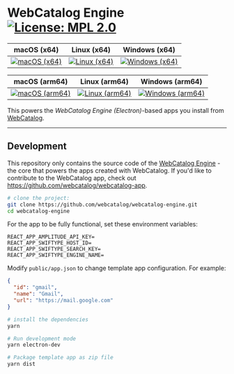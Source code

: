 # WebCatalog Engine [![License: MPL 2.0](https://img.shields.io/badge/License-MPL%202.0-brightgreen.svg)](LICENSE)

|macOS (x64)|Linux (x64)|Windows (x64)|
|---|---|---|
|[![macOS (x64)](https://github.com/webcatalog/webcatalog-engine/workflows/macOS%20(x64)/badge.svg)](https://github.com/webcatalog/webcatalog-engine/actions?query=workflow%3A%22macOS+%28x64%29%22)|[![Linux (x64)](https://github.com/webcatalog/webcatalog-engine/workflows/Linux%20(x64)/badge.svg)](https://github.com/webcatalog/webcatalog-engine/actions?query=workflow%3A%22Linux+%28x64%29%22)|[![Windows (x64)](https://github.com/webcatalog/webcatalog-engine/workflows/Windows%20(x64)/badge.svg)](https://github.com/webcatalog/webcatalog-engine/actions?query=workflow%3A%22Windows+%28x64%29%22)|

|macOS (arm64)|Linux (arm64)|Windows (arm64)|
|---|---|---|
|[![macOS (arm64)](https://github.com/webcatalog/webcatalog-engine/workflows/macOS%20(arm64)/badge.svg)](https://github.com/webcatalog/webcatalog-engine/actions?query=workflow%3A%22macOS+%28arm64%29%22)|[![Linux (arm64)](https://github.com/webcatalog/webcatalog-engine/workflows/Linux%20(arm64)/badge.svg)](https://github.com/webcatalog/webcatalog-engine/actions?query=workflow%3A%22Linux+%28arm64%29%22)|[![Windows (arm64)](https://github.com/webcatalog/webcatalog-engine/workflows/Windows%20(arm64)/badge.svg)](https://github.com/webcatalog/webcatalog-engine/actions?query=workflow%3A%22Windows+%28arm64%29%22)|


This powers the *WebCatalog Engine (Electron)*-based apps you install from [WebCatalog](https://webcatalog.app).

---

## Development
This repository only contains the source code of the [WebCatalog Engine](https://help.webcatalog.app/article/23-what-is-webcatalog-engine) - the core that powers the apps created with WebCatalog. If you'd like to contribute to the WebCatalog app, check out <https://github.com/webcatalog/webcatalog-app>.

```bash
# clone the project:
git clone https://github.com/webcatalog/webcatalog-engine.git
cd webcatalog-engine
```

For the app to be fully functional, set these environment variables:
```
REACT_APP_AMPLITUDE_API_KEY=
REACT_APP_SWIFTYPE_HOST_ID=
REACT_APP_SWIFTYPE_SEARCH_KEY=
REACT_APP_SWIFTYPE_ENGINE_NAME=
```

Modify `public/app.json` to change template app configuration. For example:
```json
{
  "id": "gmail",
  "name": "Gmail",
  "url": "https://mail.google.com"
}
```

```bash
# install the dependencies
yarn

# Run development mode
yarn electron-dev

# Package template app as zip file
yarn dist
```